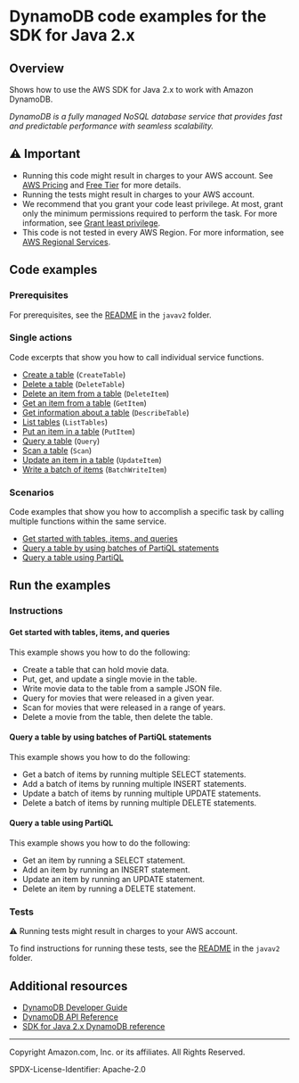 <!--Generated by WRITEME on 2023-09-12 00:35:07.804981 (UTC)-->
# DynamoDB code examples for the SDK for Java 2.x

## Overview

Shows how to use the AWS SDK for Java 2.x to work with Amazon DynamoDB.

<!--custom.overview.start-->
<!--custom.overview.end-->

*DynamoDB is a fully managed NoSQL database service that provides fast and predictable performance with seamless scalability.*

## ⚠ Important

* Running this code might result in charges to your AWS account. See [AWS Pricing](https://aws.amazon.com/pricing/?aws-products-pricing.sort-by=item.additionalFields.productNameLowercase&aws-products-pricing.sort-order=asc&awsf.Free%20Tier%20Type=*all&awsf.tech-category=*all) and [Free Tier](https://aws.amazon.com/free/?all-free-tier.sort-by=item.additionalFields.SortRank&all-free-tier.sort-order=asc&awsf.Free%20Tier%20Types=*all&awsf.Free%20Tier%20Categories=*all) for more details.
* Running the tests might result in charges to your AWS account.
* We recommend that you grant your code least privilege. At most, grant only the minimum permissions required to perform the task. For more information, see [Grant least privilege](https://docs.aws.amazon.com/IAM/latest/UserGuide/best-practices.html#grant-least-privilege).
* This code is not tested in every AWS Region. For more information, see [AWS Regional Services](https://aws.amazon.com/about-aws/global-infrastructure/regional-product-services).

<!--custom.important.start-->
<!--custom.important.end-->

## Code examples

### Prerequisites

For prerequisites, see the [README](../../README.md#Prerequisites) in the `javav2` folder.


<!--custom.prerequisites.start-->
<!--custom.prerequisites.end-->

### Single actions

Code excerpts that show you how to call individual service functions.

* [Create a table](src/main/java/com/example/dynamodb/CreateTable.java#L69) (`CreateTable`)
* [Delete a table](src/main/java/com/example/dynamodb/DeleteTable.java#L56) (`DeleteTable`)
* [Delete an item from a table](src/main/java/com/example/dynamodb/DeleteItem.java#L61) (`DeleteItem`)
* [Get an item from a table](src/main/java/com/example/dynamodb/GetItem.java#L67) (`GetItem`)
* [Get information about a table](src/main/java/com/example/dynamodb/DescribeTable.java#L58) (`DescribeTable`)
* [List tables](src/main/java/com/example/dynamodb/ListTables.java#L44) (`ListTables`)
* [Put an item in a table](src/main/java/com/example/dynamodb/PutItem.java#L80) (`PutItem`)
* [Query a table](src/main/java/com/example/dynamodb/Query.java#L73) (`Query`)
* [Scan a table](src/main/java/com/example/dynamodb/DynamoDBScanItems.java#L61) (`Scan`)
* [Update an item in a table](src/main/java/com/example/dynamodb/UpdateItem.java#L73) (`UpdateItem`)
* [Write a batch of items](src/main/java/com/example/dynamodb/enhanced/EnhancedBatchWriteItems.java#L64) (`BatchWriteItem`)

### Scenarios

Code examples that show you how to accomplish a specific task by calling multiple
functions within the same service.

* [Get started with tables, items, and queries](src/main/java/com/example/dynamodb/Scenario.java)
* [Query a table by using batches of PartiQL statements](src/main/java/com/example/dynamodb/ScenarioPartiQLBatch.java)
* [Query a table using PartiQL](src/main/java/com/example/dynamodb/ScenarioPartiQ.java)

## Run the examples

### Instructions


<!--custom.instructions.start-->
<!--custom.instructions.end-->



#### Get started with tables, items, and queries

This example shows you how to do the following:

* Create a table that can hold movie data.
* Put, get, and update a single movie in the table.
* Write movie data to the table from a sample JSON file.
* Query for movies that were released in a given year.
* Scan for movies that were released in a range of years.
* Delete a movie from the table, then delete the table.

<!--custom.scenario_prereqs.dynamodb_Scenario_GettingStartedMovies.start-->
<!--custom.scenario_prereqs.dynamodb_Scenario_GettingStartedMovies.end-->


<!--custom.scenarios.dynamodb_Scenario_GettingStartedMovies.start-->
<!--custom.scenarios.dynamodb_Scenario_GettingStartedMovies.end-->

#### Query a table by using batches of PartiQL statements

This example shows you how to do the following:

* Get a batch of items by running multiple SELECT statements.
* Add a batch of items by running multiple INSERT statements.
* Update a batch of items by running multiple UPDATE statements.
* Delete a batch of items by running multiple DELETE statements.

<!--custom.scenario_prereqs.dynamodb_Scenario_PartiQLBatch.start-->
<!--custom.scenario_prereqs.dynamodb_Scenario_PartiQLBatch.end-->


<!--custom.scenarios.dynamodb_Scenario_PartiQLBatch.start-->
<!--custom.scenarios.dynamodb_Scenario_PartiQLBatch.end-->

#### Query a table using PartiQL

This example shows you how to do the following:

* Get an item by running a SELECT statement.
* Add an item by running an INSERT statement.
* Update an item by running an UPDATE statement.
* Delete an item by running a DELETE statement.

<!--custom.scenario_prereqs.dynamodb_Scenario_PartiQLSingle.start-->
<!--custom.scenario_prereqs.dynamodb_Scenario_PartiQLSingle.end-->


<!--custom.scenarios.dynamodb_Scenario_PartiQLSingle.start-->
<!--custom.scenarios.dynamodb_Scenario_PartiQLSingle.end-->

### Tests

⚠ Running tests might result in charges to your AWS account.


To find instructions for running these tests, see the [README](../../README.md#Tests)
in the `javav2` folder.



<!--custom.tests.start-->
<!--custom.tests.end-->

## Additional resources

* [DynamoDB Developer Guide](https://docs.aws.amazon.com/amazondynamodb/latest/developerguide/Introduction.html)
* [DynamoDB API Reference](https://docs.aws.amazon.com/amazondynamodb/latest/APIReference/Welcome.html)
* [SDK for Java 2.x DynamoDB reference](https://sdk.amazonaws.com/java/api/latest/software/amazon/awssdk/services/dynamodb/package-summary.html)

<!--custom.resources.start-->
<!--custom.resources.end-->

---

Copyright Amazon.com, Inc. or its affiliates. All Rights Reserved.

SPDX-License-Identifier: Apache-2.0